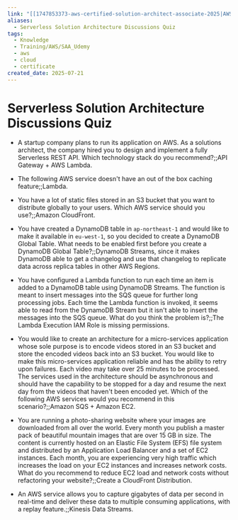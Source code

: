 ```yaml
---
link: "[[1747853373-aws-certified-solution-architect-associate-2025|AWS Certified Solution Architect Associate 2025]]"
aliases:
  - Serverless Solution Architecture Discussions Quiz
tags:
  - Knowledge
  - Training/AWS/SAA_Udemy
  - aws
  - cloud
  - certificate
created_date: 2025-07-21
---
```

# Serverless Solution Architecture Discussions Quiz
- A startup company plans to run its application on AWS. As a solutions architect, the company hired you to design and implement a fully Serverless REST API. Which technology stack do you recommend?;;API Gateway + AWS Lambda.
<!--SR:!2025-10-13,61,310-->
- The following AWS service doesn't have an out of the box caching feature;;Lambda.
<!--SR:!2025-12-20,73,288-->
- You have a lot of static files stored in an S3 bucket that you want to distribute globally to your users. Which AWS service should you use?;;Amazon CloudFront.
<!--SR:!2026-03-03,166,328-->
- You have created a DynamoDB table in `ap-northeast-1` and would like to make it available in `eu-west-1`, so you decided to create a DynamoDB Global Table. What needs to be enabled first before you create a DynamoDB Global Table?;;DynamoDB Streams, since it makes DynamoDB able to get a changelog and use that changelog to replicate data across replica tables in other AWS Regions.
<!--SR:!2025-10-15,22,270-->
- You have configured a Lambda function to run each time an item is added to a DynamoDB table using DynamoDB Streams. The function is meant to insert messages into the SQS queue for further long processing jobs. Each time the Lambda function is invoked, it seems able to read from the DynamoDB Stream but it isn't able to insert the messages into the SQS queue. What do you think the problem is?;;The Lambda Execution IAM Role is missing permissions.
<!--SR:!2026-02-05,136,308-->
- You would like to create an architecture for a micro-services application whose sole purpose is to encode videos stored in an S3 bucket and store the encoded videos back into an S3 bucket. You would like to make this micro-services application reliable and has the ability to retry upon failures. Each video may take over 25 minutes to be processed. The services used in the architecture should be asynchronous and should have the capability to be stopped for a day and resume the next day from the videos that haven't been encoded yet. Which of the following AWS services would you recommend in this scenario?;;Amazon SQS + Amazon EC2.
<!--SR:!2026-01-24,136,308-->
- You are running a photo-sharing website where your images are downloaded from all over the world. Every month you publish a master pack of beautiful mountain images that are over 15 GB in size. The content is currently hosted on an Elastic File System (EFS) file system and distributed by an Application Load Balancer and a set of EC2 instances. Each month, you are experiencing very high traffic which increases the load on your EC2 instances and increases network costs. What do you recommend to reduce EC2 load and network costs without refactoring your website?;;Create a CloudFront Distribution.
<!--SR:!2025-12-28,80,290-->
- An AWS service allows you to capture gigabytes of data per second in real-time and deliver these data to multiple consuming applications, with a replay feature.;;Kinesis Data Streams.
<!--SR:!2025-10-21,25,288-->


